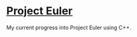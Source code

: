 # [Project Euler](https://github.com/ColinGreybosh/ProjectEuler/)

My current progress into Project Euler using C++.
